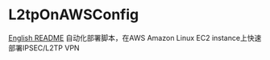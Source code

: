 # L2tpOnAWSConfig
[English README](README_EN.md)
自动化部署脚本，在AWS Amazon Linux EC2 instance上快速部署IPSEC/L2TP VPN
